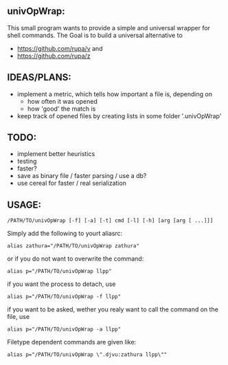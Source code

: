 univOpWrap:
-----------
This small program wants to provide a simple and universal wrapper for shell
commands. The Goal is to build a universal alternative to 
 - https://github.com/rupa/v and
 - https://github.com/rupa/z

IDEAS/PLANS:
------
 * implement a metric, which tells how important a file is, depending on
   - how often it was opened
   - how 'good' the match is
 * keep track of opened files by creating lists in some folder '.univOpWrap'

TODO:
-----
 * implement better heuristics
 * testing
 * faster?
 * save as binary file / faster parsing / use a db?
 * use cereal for faster / real serialization

USAGE:
------

    /PATH/TO/univOpWrap [-f] [-a] [-t] cmd [-l] [-h] [arg [arg [ ...]]]

Simply add the following to yourt aliasrc:

    alias zathura="/PATH/TO/univOpWrap zathura"

or if you do not want to overwrite the command:

    alias p="/PATH/TO/univOpWrap llpp"

if you want the process to detach, use

    alias p="/PATH/TO/univOpWrap -f llpp"

if you want to be asked, wether you realy want to call the command on the file,
use

    alias p="/PATH/TO/univOpWrap -a llpp"

Filetype dependent commands are given like:

    alias p="/PATH/TO/univOpWrap \".djvu:zathura llpp\""
